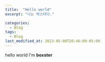 ```yaml
---
title:  "Hello world"
excerpt: "나는 박스터다."

categories:
  - Blog
tags:
  - Blog
last_modified_at: 2023-05-08T20:46:00-05:00
---
```



hello world 
I'm **boxster**